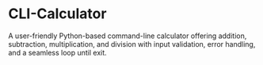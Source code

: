 # CLI-Calculator
A user-friendly Python-based command-line calculator offering addition, subtraction, multiplication, and division with input validation, error handling, and a seamless loop until exit.
